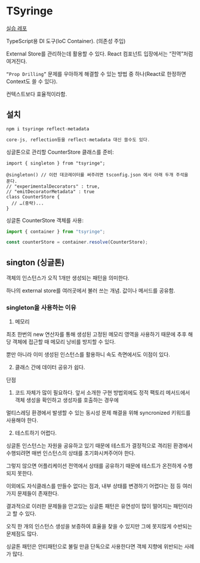 # TSyringe

[실습 레포](https://github.com/heyho00/external-store/tree/external-store)

TypeScript용 DI 도구(IoC Container). (의존성 주입)

External Store를 관리하는데 활용할 수 있다. React 컴포넌트 입장에서는 “전역”처럼 여겨진다.

`“Prop Drilling”` 문제를 우아하게 해결할 수 있는 방법 중 하나(React로 한정하면 Context도 쓸 수 있다).

컨텍스트보다 효율적이라함.

## 설치

```js
npm i tsyringe reflect-metadata

core-js, reflection등을 reflect-metadata 대신 쓸수도 있다.
```

싱글톤으로 관리할 CounterStore 클래스를 준비:

```tsx
import { singleton } from "tsyringe";

@singleton() // 이런 데코레이터를 써주려면 tsconfig.json 에서 아래 두개 주석을 푼다.
// "experimentalDecorators" : true,
// "emitDecoratorMetadata" : true
class CounterStore {
  // …(중략)...
}
```

싱글톤 CounterStore 객체를 사용:

```ts
import { container } from "tsyringe";

const counterStore = container.resolve(CounterStore);
```

## sington (싱글톤)

객체의 인스턴스가 오직 1개만 생성되는 패턴을 의미한다.

하나의 external store를 여러곳에서 불러 쓰는 개념. 값이나 메서드를 공유함.

### singleton을 사용하는 이유

1. 메모리

최초 한번의 new 연산자를 통해 생성된 고정된 메모리 영역을 사용하기 때문에 추후 해당 객체에 접근할 때 메모리 낭비를 방지할 수 있다.

뿐만 아니라 이미 생성된 인스턴스를 활용하니 속도 측면에서도 이점이 있다.

2. 클래스 간에 데이터 공유가 쉽다.

단점

1. 코드 자체가 많이 필요하다. 앞서 소개한 구현 방법외에도 정적 팩토리 메서드에서 객체 생성을 확인하고 생성자를 호출하는 경우에

멀티스레딩 환경에서 발생할 수 있는 동시성 문제 해결을 위해 syncronized 키워드를 사용해야 한다.

2. 테스트하기 어렵다.

싱글톤 인스턴스는 자원을 공유하고 있기 때문에 테스트가 결정적으로 격리된 환경에서 수행되려면 매번 인스턴스의 상태를 초기화시켜주어야 한다.

그렇지 않으면 어플리케이션 전역에서 상태를 공유하기 때문에 테스트가 온전하게 수행되지 못한다.

이외에도 자식클래스를 만들수 없다는 점과, 내부 상태를 변경하기 어렵다는 점 등 여러가지 문제들이 존재한다.

결과적으로 이러한 문제들을 안고있는 싱글톤 패턴은 유연성이 많이 떨어지는 패턴이라고 할 수 있다.

오직 한 개의 인스턴스 생성을 보증하여 효율을 찾을 수 있지만 그에 못지많게 수반되는 문제점도 많다.

싱글톤 패턴은 안티패턴으로 불릴 만큼 단독으로 사용한다면 객체 지향에 위반되는 사례가 많다.

